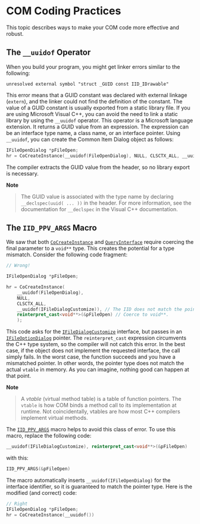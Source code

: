 <!-- https://docs.microsoft.com/en-us/windows/win32/learnwin32/com-coding-practices -->
# COM Coding Practices

This topic describes ways to make your COM code more effective and robust.

## The `__uuidof` Operator

When you build your program, you might get linker errors similar to the following:

`unresolved external symbol "struct _GUID const IID_IDrawable"`

This error means that a GUID constant was declared with external linkage (`extern`), and the linker could not find the definition of the constant. The value of a GUID constant is usually exported from a static library file. If you are using Microsoft Visual C++, you can avoid the need to link a static library by using the `__uuidof` operator. This operator is a Microsoft language extension. It returns a GUID value from an expression. The expression can be an interface type name, a class name, or an interface pointer. Using `__uuidof`, you can create the Common Item Dialog object as follows:

```cpp
IFileOpenDialog *pFileOpen;
hr = CoCreateInstance(__uuidof(FileOpenDialog), NULL, CLSCTX_ALL, __uuidof(pFileOpen), reinterpret_cast<void**>(&pFileOpen));
```

The compiler extracts the GUID value from the header, so no library export is necessary.

__Note__

> The GUID value is associated with the type name by declaring `__declspec(uuid( ... ))` in the header. For more information, see the documentation for `__declspec` in the Visual C++ documentation.

## The `IID_PPV_ARGS` Macro

We saw that both [`CoCreateInstance`][cocreateinstance] and [`QueryInterface`][iunknown-queryinterface] require coercing the final parameter to a `void**` type. This creates the potential for a type mismatch. Consider the following code fragment:

```cpp
// Wrong!

IFileOpenDialog *pFileOpen;

hr = CoCreateInstance(
    __uuidof(FileOpenDialog),
    NULL,
    CLSCTX_ALL,
    __uuidof(IFileDialogCustomize)), // The IID does not match the pointer type!
    reinterpret_cast<void**>(&pFileOpen) // Coerce to void**.
    );
```

This code asks for the [`IFileDialogCustomize`][ifiledialogcustomize] interface, but passes in an [`IFileOptionDialog`][ifileoptiondialog] pointer. The `reinterpret_cast` expression circumvents the C++ type system, so the compiler will not catch this error. In the best case, if the object does not implement the requested interface, the call simply fails. In the worst case, the function succeeds and you have a mismatched pointer. In other words, the pointer type does not match the actual `vtable` in memory. As you can imagine, nothing good can happen at that point.

__Note__

> A _vtable_ (virtual method table) is a table of function pointers. The `vtable` is how COM binds a method call to its implementation at runtime. Not coincidentally, vtables are how most C++ compilers implement virtual methods.

The [`IID_PPV_ARGS`][iid_ppv_args] macro helps to avoid this class of error. To use this macro, replace the following code:

```cpp
__uuidof(IFileDialogCustomize), reinterpret_cast<void**>(&pFileOpen)
```

with this:

```cpp
IID_PPV_ARGS(&pFileOpen)
```

The macro automatically inserts `__uuidof(IFileOpenDialog)` for the interface identifier, so it is guaranteed to match the pointer type. Here is the modified (and correct) code:

```cpp
// Right
IFileOpenDialog *pFileOpen;
hr = CoCreateInstance(__uuidof())
```

[cocreateinstance]: https://docs.microsoft.com/en-us/windows/win32/api/combaseapi/nf-combaseapi-cocreateinstance
[iunknown-queryinterface]: https://docs.microsoft.com/en-us/windows/win32/api/unknwn/nf-unknwn-iunknown-queryinterface(q)
[ifiledialogcustomize]: https://docs.microsoft.com/en-us/windows/win32/api/shobjidl_core/nn-shobjidl_core-ifiledialogcustomize
[ifileoptiondialog]: https://docs.microsoft.com/en-us/windows/win32/api/shobjidl_core/nn-shobjidl_core-ifileopendialog
[iid_ppv_args]: https://docs.microsoft.com/en-us/windows/win32/api/combaseapi/nf-combaseapi-iid_ppv_args
